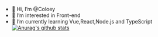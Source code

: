 - 👋 Hi, I’m @Coloey
- 👀 I’m interested in Front-end
- 🌱 I’m currently learning Vue,React,Node.js and TypeScript
[![Anurag's github stats](https://github-readme-stats.vercel.app/api?username=Coloey&show_icons=true&theme=radical)](https://github.com/anuraghazra/github-readme-stats)

<!---
Coloey/Coloey is a ✨ special ✨ repository because its `README.md` (this file) appears on your GitHub profile.
You can click the Preview link to take a look at your changes.
--->
